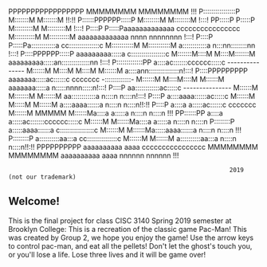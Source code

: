 
PPPPPPPPPPPPPPPPP                                                       MMMMMMMM               MMMMMMMM                                    !!!
P::::::::::::::::P                                                      M:::::::M             M:::::::M                                   !!:!!
P::::::PPPPPP:::::P                                                     M::::::::M           M::::::::M                                   !:::!
PP:::::P     P:::::P                                                    M:::::::::M         M:::::::::M                                   !:::!
  P::::P     P:::::Paaaaaaaaaaaaa      cccccccccccccccc                 M::::::::::M       M::::::::::M  aaaaaaaaaaaaa  nnnn  nnnnnnnn    !:::!
  P::::P     P:::::Pa::::::::::::a   cc:::::::::::::::c                 M:::::::::::M     M:::::::::::M  a::::::::::::a n:::nn::::::::nn  !:::!
  P::::PPPPPP:::::P aaaaaaaaa:::::a c:::::::::::::::::c                 M:::::::M::::M   M::::M:::::::M  aaaaaaaaa:::::an::::::::::::::nn !:::!
  P:::::::::::::PP           a::::ac:::::::cccccc:::::c --------------- M::::::M M::::M M::::M M::::::M           a::::ann:::::::::::::::n!:::!
  P::::PPPPPPPPP      aaaaaaa:::::ac::::::c     ccccccc -:::::::::::::- M::::::M  M::::M::::M  M::::::M    aaaaaaa:::::a  n:::::nnnn:::::n!:::!
  P::::P            aa::::::::::::ac:::::c              --------------- M::::::M   M:::::::M   M::::::M  aa::::::::::::a  n::::n    n::::n!:::!
  P::::P           a::::aaaa::::::ac:::::c                              M::::::M    M:::::M    M::::::M a::::aaaa::::::a  n::::n    n::::n!!:!!
  P::::P          a::::a    a:::::ac::::::c     ccccccc                 M::::::M     MMMMM     M::::::Ma::::a    a:::::a  n::::n    n::::n !!!
PP::::::PP        a::::a    a:::::ac:::::::cccccc:::::c                 M::::::M               M::::::Ma::::a    a:::::a  n::::n    n::::n
P::::::::P        a:::::aaaa::::::a c:::::::::::::::::c                 M::::::M               M::::::Ma:::::aaaa::::::a  n::::n    n::::n !!!
P::::::::P         a::::::::::aa:::a cc:::::::::::::::c                 M::::::M               M::::::M a::::::::::aa:::a n::::n    n::::n!!:!!
PPPPPPPPPP          aaaaaaaaaa  aaaa   cccccccccccccccc                 MMMMMMMM               MMMMMMMM  aaaaaaaaaa  aaaa nnnnnn    nnnnnn !!!



                                                                  2019  (not our trademark)                                                                          


## Welcome!
This is the final project for class CISC 3140 Spring 2019 semester at Brooklyn College: 
This is a recreation of the classic game Pac-Man!
This was created by Group 2, we hope you enjoy the game!
Use the arrow keys to control pac-man, and eat all the pellets! Don't let the
ghost's touch you, or you'll lose a life. Lose three lives and it will be game over!
